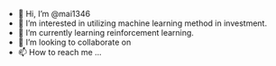 - 👋 Hi, I’m @mai1346
- 👀 I’m interested in utilizing machine learning method in investment.
- 🌱 I’m currently learning reinforcement learning.
- 💞️ I’m looking to collaborate on 
- 📫 How to reach me ...

<!---
mai1346/mai1346 is a ✨ special ✨ repository because its `README.md` (this file) appears on your GitHub profile.
You can click the Preview link to take a look at your changes.
--->
